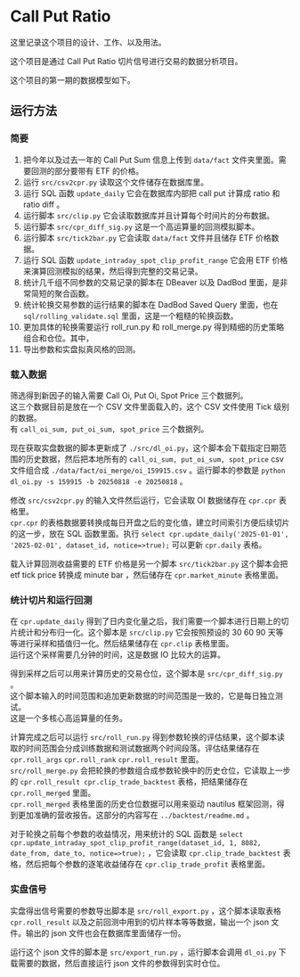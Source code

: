 # Call Put Ratio  
这里记录这个项目的设计、工作、以及用法。  

这个项目是通过 Call Put Ratio 切片信号进行交易的数据分析项目。  

这个项目的第一期的数据模型如下。  


## 运行方法  

### 简要  
1. 把今年以及过去一年的 Call Put Sum 信息上传到 `data/fact` 文件夹里面。需要回测的部分要带有 ETF 的价格。  
2. 运行 `src/csv2cpr.py` 读取这个文件储存在数据库里。  
3. 运行 SQL 函数 `update_daily` 它会在数据库内部把 call put 计算成 ratio 和 ratio diff 。  
4. 运行脚本 `src/clip.py` 它会读取数据库并且计算每个时间片的分布数据。  
5. 运行脚本 `src/cpr_diff_sig.py` 这是一个高运算量的回测模拟脚本。  
6. 运行脚本 `src/tick2bar.py` 它会读取 `data/fact` 文件并且储存 ETF 价格数据。  
7. 运行 SQL 函数 `update_intraday_spot_clip_profit_range` 它会用 ETF 价格来演算回测模拟的结果，然后得到完整的交易记录。  
8. 统计几千组不同参数的交易记录的脚本在 DBeaver 以及 DadBod 里面，是非常简短的聚合函数。  
9. 统计轮换交易参数的运行结果的脚本在 DadBod Saved Query 里面，也在 `sql/rolling_validate.sql` 里面，这是一个粗糙的轮换函数。  
10. 更加具体的轮换需要运行 roll_run.py 和 roll_merge.py 得到精细的历史策略组合和仓位。其中，  
11. 导出参数和实盘拟真风格的回测。

### 载入数据  
筛选得到新因子的输入需要 Call Oi, Put Oi, Spot Price 三个数据列。  
这三个数据目前是放在一个 CSV 文件里面载入的，这个 CSV 文件使用 Tick 级别的数据。  
有 `call_oi_sum, put_oi_sum, spot_price` 三个数据列。  
<!-- 目前得到这个 CSV 文件的方法是对我的录制数据库执行脚本 `./datavis/oi_scripts/db_oi_csv.py` 。这个脚本之后改造一下可以用来下载实盘数据。   -->  
现在获取实盘数据的脚本更新成了 `./src/dl_oi.py`，这个脚本会下载指定日期范围的历史数据，然后把本地所有的 `call_oi_sum, put_oi_sum, spot_price` csv 文件组合成 `./data/fact/oi_merge/oi_159915.csv` 。运行脚本的参数是 `python dl_oi.py -s 159915 -b 20250818 -e 20250818` 。

修改 `src/csv2cpr.py` 的输入文件然后运行，它会读取 OI 数据储存在 `cpr.cpr` 表格里。  
`cpr.cpr` 的表格数据要转换成每日开盘之后的变化值，建立时间索引方便后续切片的这一步，放在 SQL 函数里面。执行 `select cpr.update_daily('2025-01-01', '2025-02-01', dataset_id, notice=>true);` 可以更新 `cpr.daily` 表格。  

载入计算回测收益需要的 ETF 价格是另一个脚本 `src/tick2bar.py` 这个脚本会把 etf tick price 转换成 minute bar ，然后储存在 `cpr.market_minute` 表格里面。  

### 统计切片和运行回测  

在 `cpr.update_daily` 得到了日内变化量之后，我们需要一个脚本进行日期上的切片统计和分布归一化。这个脚本是 `src/clip.py` 它会按照预设的 30 60 90 天等等进行采样和插值归一化。然后结果储存在 `cpr.clip` 表格里面。  
运行这个采样需要几分钟的时间，这是数据 IO 比较大的运算。  

得到采样之后可以用来计算历史的交易仓位，这个脚本是 `src/cpr_diff_sig.py` 。  
这个脚本输入的时间范围和追加更新数据的时间范围是一致的，它是每日独立测试。  
这是一个多核心高运算量的任务。  

计算完成之后可以运行 `src/roll_run.py` 得到参数轮换的评估结果，这个脚本读取的时间范围会分成训练数据和测试数据两个时间段落。评估结果储存在 `cpr.roll_args` `cpr.roll_rank` `cpr.roll_result` 里面。  
`src/roll_merge.py` 会把轮换的参数组合成参数轮换中的历史仓位，它读取上一步的 `cpr.roll_result cpr.clip_trade_backtest` 表格，把结果储存在 `cpr.roll_merged` 里面。  
`cpr.roll_merged` 表格里面的历史仓位数据可以用来驱动 nautilus 框架回测，得到更加准确的营收报告。这部分的内容写在 `../backtest/readme.md` 。  

对于轮换之前每个参数的收益情况，用来统计的 SQL 函数是 `select cpr.update_intraday_spot_clip_profit_range(dataset_id, 1, 8082, date_from, date_to, notice=>true);` ，它会读取 `cpr.clip_trade_backtest` 表格，然后把每个参数的逐笔收益储存在 `cpr.clip_trade_profit` 表格里面。  

### 实盘信号  

实盘得出信号需要的参数导出脚本是 `src/roll_export.py` ，这个脚本读取表格 `cpr.roll_result` 以及之前回测中用到的切片样本等等数据，输出一个 json 文件。输出的 json 文件也会在数据库里面储存一份。  

运行这个 json 文件的脚本是 `src/export_run.py` ，运行脚本会调用 `dl_oi.py` 下载需要的数据，然后直接运行 json 文件的参数得到实时仓位。  




